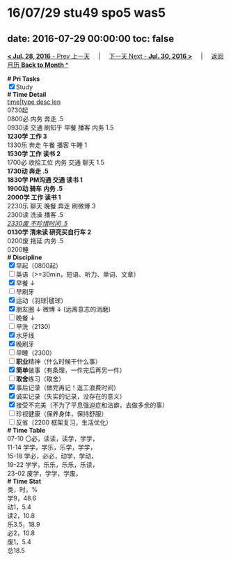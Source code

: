 # 16/07/29 stu49 spo5 was5

date: 2016-07-29 00:00:00
toc: false
---
[**< Jul. 28, 2016** - Prev 上一天](/lifelogs/2016/07/d28.html) &nbsp; &nbsp; | &nbsp; &nbsp; [下一天 Next - **Jul. 30, 2016 >**](/lifelogs/2016/07/d30.html) &nbsp; &nbsp; |  &nbsp; &nbsp; [返回月历 **Back to Month ^**](/lifelogs/2016/07/index.html)
<br/><div><b># Pri Tasks</b></div><div><input checked="true" type="checkbox"/>Study</div><div><b># Time Detail</b></div><div><u>time|type desc len</u></div><div>0730起</div><div>0800必 内务 奔走 .5</div><div>0930读 交通 刷知乎 早餐 播客 内务 1.5</div><div><b>1230学 工作 3</b></div><div>1330乐 奔走 午餐 播客 午睡 1</div><div><b>1530学 工作 读书 2</b></div><div>1700必 收拾工位 内务 交通 聊天 1.5</div><div><b>1730动 奔走 .5</b></div><div><b>1830学 PM沟通 交通 读书 1</b></div><div><b>1900动 骑车 内务 .5</b></div><div><b>2000学 工作 读书 1</b></div><div>2230乐 聊天 晚餐 奔走 刷微博 3</div><div>2300读 洗澡 播客 .5</div><div><u><i>2330废 不珍惜时间 .5</i></u></div><div><b>0130学 清未读 研究买自行车 2</b></div><div>0200废 拖延 内务 .5</div><div>0200睡</div><div><b># Discipline</b></div><div><input checked="true" type="checkbox"/>早起（0800起）</div><div><input type="checkbox"/>英语（&gt;=30min，短语、听力、单词、文章）</div><div><input checked="true" type="checkbox"/>早餐 ↓</div><div><input type="checkbox"/>早刷牙</div><div><input checked="true" type="checkbox"/>运动（羽球|毽球）</div><div><input checked="true" type="checkbox"/>朋友圈 ↓ 微博 ↓ (远离意志的消磨)</div><div><input type="checkbox"/>晚餐 ↓</div><div><input type="checkbox"/>早洗（2130)</div><div><input checked="true" type="checkbox"/>水牙线</div><div><input checked="true" type="checkbox"/>晚刷牙</div><div><input type="checkbox"/>早睡（2300）</div><div><input type="checkbox"/><b>职业</b>精神（什么时候干什么事）</div><div><input checked="true" type="checkbox"/><b>简单</b>做事（有条理，一件完后再另一件）</div><div><input type="checkbox"/><b>取舍</b>练习（取舍）</div><div><input checked="true" type="checkbox"/>事后记录（做完再记！返工浪费时间）</div><div><input checked="true" type="checkbox"/>诚实记录（失实的记录，没存在的意义）</div><div><input checked="true" type="checkbox"/>接受不完美（不为了平息强迫症和洁癖，去做多余的事）</div><div><input type="checkbox"/>珍视健康（保养身体，保持舒服）</div><div><input type="checkbox"/>反省（2200 框架复习，生活优化）</div><div><b># Time Table</b></div><div>07-10 〇必，读读，读学，学学，</div><div>11-14 学学，学乐，乐学，学学，</div><div>15-18 学必，必必，动学，学动，</div><div>19-22 学学，乐乐，乐乐，乐读，</div><div>23-02 废学，学学，学废。</div><div><b># Time Stat</b></div><div>类，时，%</div><div>学9，48.6</div><div>动1，5.4</div><div>读2，10.8</div><div>乐3.5，18.9</div><div>必2，10.8</div><div>废1，5.4</div><div>总18.5</div>
